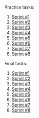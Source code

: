 Practice tasks: 
1. [Sprint #1](https://contest.yandex.ru/contest/22449/problems)
2. [Sprint #2](https://contest.yandex.ru/contest/22779/problems)
3. [Sprint #3](https://contest.yandex.ru/contest/23638/problems)
4. [Sprint #4](https://contest.yandex.ru/contest/23991/problems)
5. [Sprint #5](https://contest.yandex.ru/contest/24809/problems)
6. [Sprint #6](https://contest.yandex.ru/contest/25069/problems)
7. [Sprint #7](https://contest.yandex.ru/contest/25596/problems)
8. [Sprint #8](https://contest.yandex.ru/contest/26131/problems)

Final tasks:
1. [Sprint #1](https://contest.yandex.ru/contest/22450/problems)
2. [Sprint #2](https://contest.yandex.ru/contest/22781/problems)
3. [Sprint #3](https://contest.yandex.ru/contest/23815/problems)
4. [Sprint #4](https://contest.yandex.ru/contest/24414/problems)
5. [Sprint #5](https://contest.yandex.ru/contest/24810/problems)
6. [Sprint #6](https://contest.yandex.ru/contest/25070/problems)
7. [Sprint #7](https://contest.yandex.ru/contest/25597/problems)
8. [Sprint #8](https://contest.yandex.ru/contest/26133/problems)